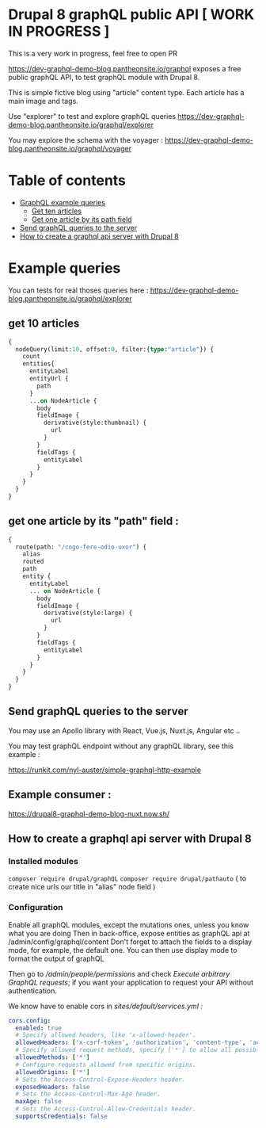 # Drupal 8 graphQL public API [ WORK IN PROGRESS ]

This is a very work in progress, feel free to open PR 

https://dev-graphql-demo-blog.pantheonsite.io/graphql exposes a free public graphQL API, to test graphQL module with Drupal 8. 

This is simple fictive blog using "article" content type. Each article has a main image and tags. 

Use "explorer" to test and explore graphQL queries
https://dev-graphql-demo-blog.pantheonsite.io/graphql/explorer

You may explore the schema with the voyager : 
https://dev-graphql-demo-blog.pantheonsite.io/graphql/voyager

Table of contents
=================
  * [GraphQL example queries](#example-queries)
    * [Get ten articles](#get-10-articles)
    * [Get one article by its path field](#get-one-article-by-its-path-field-)
  * [Send graphQL queries to the server](#send-graphql-queries-to-the-server)
  * [How to create a graphql api server with Drupal 8](#how-to-create-a-graphql-api-server-with-drupal-8)

# Example queries

You can tests for real thoses queries here : https://dev-graphql-demo-blog.pantheonsite.io/graphql/explorer

## get 10 articles

```graphql
{
  nodeQuery(limit:10, offset:0, filter:{type:"article"}) {
    count
    entities{
      entityLabel
      entityUrl {
        path
      }
      ...on NodeArticle {
        body
        fieldImage {
          derivative(style:thumbnail) {
            url
          }
        }
        fieldTags {
          entityLabel
        }
      }
    }
  }
}
```

## get one article by its "path" field :

```graphql
{
  route(path: "/cogo-fere-odio-uxor") {
    alias
    routed
    path
    entity {
      entityLabel
      ... on NodeArticle {
        body
        fieldImage {
          derivative(style:large) {
            url
          }
        }
        fieldTags {
          entityLabel
        }
      }
    }
  }
}
```

## Send graphQL queries to the server

You may use an Apollo library with React, Vue.js, Nuxt.js, Angular etc .. 

You may test graphQL endpoint without any graphQL library, see this example :

https://runkit.com/nyl-auster/simple-graphql-http-example

## Example consumer :

https://drupal8-graphql-demo-blog-nuxt.now.sh/

## How to create a graphql api server with Drupal 8

### Installed modules

```composer require drupal/graphQL```
```composer require drupal/pathauto``` ( to create nice urls our title in "alias" node field )

### Configuration

Enable all graphQL modules, except the mutations ones, unless you know what you are doing
Then in back-office, expose entities as graphQL api at /admin/config/graphql/content
Don't forget to attach the fields to a display mode, for example, the default one.
You can then use display mode to format the output of graphQL

Then go to */admin/people/permissions* and check *Execute arbitrary GraphQL requests*; if you want your application to request your API without authentication.

We know have to enable cors
in *sites/default/services.yml :*

```yml
cors.config:
  enabled: true
  # Specify allowed headers, like 'x-allowed-header'.
  allowedHeaders: ['x-csrf-token', 'authorization', 'content-type', 'accept', 'origin', 'x-requested-with']
  # Specify allowed request methods, specify ['*'] to allow all possible ones.
  allowedMethods: ['*']
  # Configure requests allowed from specific origins.
  allowedOrigins: ['*']
  # Sets the Access-Control-Expose-Headers header.
  exposedHeaders: false
  # Sets the Access-Control-Max-Age header.
  maxAge: false
  # Sets the Access-Control-Allow-Credentials header.
  supportsCredentials: false
```
